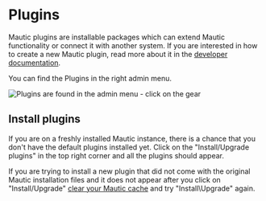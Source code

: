 # Plugins

Mautic plugins are installable packages which can extend Mautic functionality or connect it with another system. If you are interested in how to create a new Mautic plugin, read more about it in the [developer documentation](https://developer.mautic.org/#plugins).

You can find the Plugins in the right admin menu.

![Plugins are found in the admin menu - click on the gear](/plugins/media/plugins-settings.jpg "Plugins are found on the Admin Menu")

## Install plugins

If you are on a freshly installed Mautic instance, there is a chance that you don't have the default plugins installed yet. Click on the "Install/Upgrade plugins" in the top right corner and all the plugins should appear.

If you are trying to install a new plugin that did not come with the original Mautic installation files and it does not appear after you click on "Install/Upgrade" [clear your Mautic cache](./../tips/troubleshooting.html) and try "Install\Upgrade" again.

